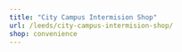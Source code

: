 ```yaml
---
title: "City Campus Intermision Shop"
url: /leeds/city-campus-intermision-shop/
shop: convenience
---
```

